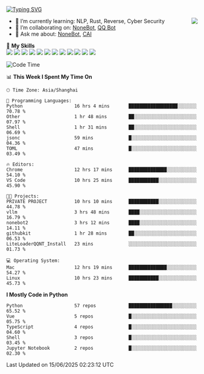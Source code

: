 [![Typing SVG](https://readme-typing-svg.herokuapp.com?size=25&duration=2500&color=8C43EA&vCenter=true&width=200&height=40&lines=Hi+there+%F0%9F%91%8B%F0%9F%8F%BB;I'm+yanyongyu)](https://git.io/typing-svg)

<a href="#">
  <img align="right" src="https://github-readme-stats.vercel.app/api?username=yanyongyu&count_private=true&show_icons=true&bg_color=15,f2f7fd,E0EAFC" />
</a>

- 🌱 I’m currently learning: NLP, Rust, Reverse, Cyber Security
- 👯 I’m collaborating on: [NoneBot](https://github.com/nonebot), [QQ Bot](https://github.com/Mrs4s/go-cqhttp)
- 💬 Ask me about: [NoneBot](https://github.com/nonebot), [CAI](https://github.com/cscs181/CAI)

🌟 **My Skills**  
![](https://img.shields.io/badge/-Python-3e74a2?style=flat-square&logo=Python&logoColor=fff)
![](https://img.shields.io/badge/-TypeScript-3178C6?style=flat-square&logo=TypeScript&logoColor=fff)
![](https://img.shields.io/badge/-Vue-4fc08d?style=flat-square&logo=Vue.js&logoColor=fff)
![](https://img.shields.io/badge/-React-2d98ce?style=flat-square&logo=React&logoColor=fff)
![](https://img.shields.io/badge/-FastAPI-009688?style=flat-square&logo=FastAPI&logoColor=fff)
![](https://img.shields.io/badge/-Linux-000000?style=flat-square&logo=Linux&logoColor=fff)
![](https://img.shields.io/badge/-Docker-2496ED?style=flat-square&logo=Docker&logoColor=fff)
![](https://img.shields.io/badge/-Kubernetes-326CE5?style=flat-square&logo=Kubernetes&logoColor=fff)
![](https://img.shields.io/badge/-GitHub%20Actions-2088FF?style=flat-square&logo=GitHubActions&logoColor=fff)
![](https://img.shields.io/badge/-PostgreSQL-4169E1?style=flat-square&logo=PostgreSQL&logoColor=fff)
![](https://img.shields.io/badge/-Redis-DC382D?style=flat-square&logo=Redis&logoColor=fff)
![](https://img.shields.io/badge/-MongoDB-47A248?style=flat-square&logo=MongoDB&logoColor=fff)

<!--START_SECTION:waka-->
![Code Time](http://img.shields.io/badge/Code%20Time-7%2C660%20hrs%2054%20mins-blue)

📊 **This Week I Spent My Time On** 

```text
🕑︎ Time Zone: Asia/Shanghai

💬 Programming Languages: 
Python                   16 hrs 4 mins       ██████████████████░░░░░░░   70.78 % 
Other                    1 hr 48 mins        ██░░░░░░░░░░░░░░░░░░░░░░░   07.97 % 
Shell                    1 hr 31 mins        ██░░░░░░░░░░░░░░░░░░░░░░░   06.69 % 
jsonc                    59 mins             █░░░░░░░░░░░░░░░░░░░░░░░░   04.36 % 
TOML                     47 mins             █░░░░░░░░░░░░░░░░░░░░░░░░   03.49 % 

🔥 Editors: 
Chrome                   12 hrs 17 mins      ██████████████░░░░░░░░░░░   54.10 % 
VS Code                  10 hrs 25 mins      ███████████░░░░░░░░░░░░░░   45.90 % 

🐱‍💻 Projects: 
PRIVATE PROJECT          10 hrs 10 mins      ███████████░░░░░░░░░░░░░░   44.78 % 
vllm                     3 hrs 48 mins       ████░░░░░░░░░░░░░░░░░░░░░   16.79 % 
nonebot2                 3 hrs 12 mins       ████░░░░░░░░░░░░░░░░░░░░░   14.11 % 
githubkit                1 hr 28 mins        ██░░░░░░░░░░░░░░░░░░░░░░░   06.53 % 
LiteLoaderQQNT_Install   23 mins             ░░░░░░░░░░░░░░░░░░░░░░░░░   01.73 % 

💻 Operating System: 
Mac                      12 hrs 19 mins      ██████████████░░░░░░░░░░░   54.27 % 
Linux                    10 hrs 23 mins      ███████████░░░░░░░░░░░░░░   45.73 % 
```

**I Mostly Code in Python** 

```text
Python                   57 repos            ████████████████░░░░░░░░░   65.52 % 
Vue                      5 repos             █░░░░░░░░░░░░░░░░░░░░░░░░   05.75 % 
TypeScript               4 repos             █░░░░░░░░░░░░░░░░░░░░░░░░   04.60 % 
Shell                    3 repos             █░░░░░░░░░░░░░░░░░░░░░░░░   03.45 % 
Jupyter Notebook         2 repos             █░░░░░░░░░░░░░░░░░░░░░░░░   02.30 % 
```




 Last Updated on 15/06/2025 02:23:12 UTC
<!--END_SECTION:waka-->
